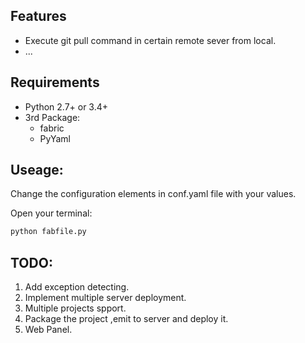 ## Features

- Execute git pull command in certain remote sever from local.
- ...

## Requirements

- Python 2.7+ or 3.4+
- 3rd Package:
  - fabric
  - PyYaml

## Useage:

Change the configuration elements in conf.yaml file with your values.

Open your terminal:

```bash
python fabfile.py
```

## TODO:

 1. Add exception detecting.
 2. Implement multiple server deployment.
 3. Multiple projects spport.
 4. Package the project ,emit to server and deploy it.
 5. Web Panel.
